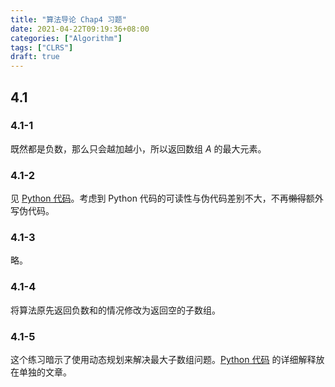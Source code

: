```yaml
---
title: "算法导论 Chap4 习题"
date: 2021-04-22T09:19:36+08:00
categories: ["Algorithm"]
tags: ["CLRS"]
draft: true
---
```


## 4.1

### 4.1-1

既然都是负数，那么只会越加越小，所以返回数组 $A$ 的最大元素。

### 4.1-2

见 [Python 代码](https://github.com/lumicia/clrs-python/blob/master/src/chap4/exercises/exercise_4_1_2_maximum_subarray_brute_force.py)。考虑到 Python 代码的可读性与伪代码差别不大，不再~~懒得~~额外写伪代码。

### 4.1-3

略。

### 4.1-4

将算法原先返回负数和的情况修改为返回空的子数组。

### 4.1-5

这个练习暗示了使用动态规划来解决最大子数组问题。[Python 代码](https://github.com/lumicia/clrs-python/blob/master/src/chap4/exercises/exercise_4_1_5_maximum_subarray_linear_time.py) 的详细解释放在单独的文章。
